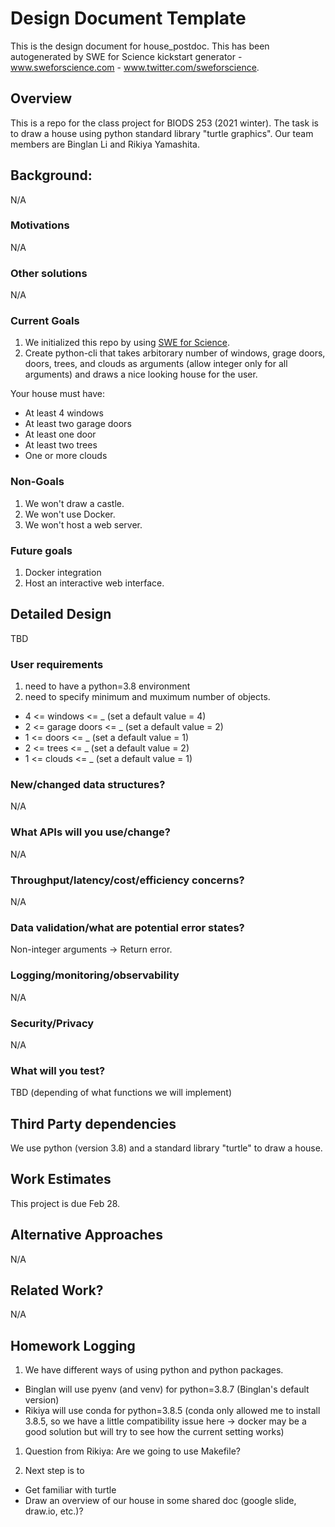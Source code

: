 # Design Document Template

This is the design document for house_postdoc. This has been autogenerated by SWE for Science kickstart generator - www.sweforscience.com - www.twitter.com/sweforscience.

## Overview

This is a repo for the class project for BIODS 253 (2021 winter). The task is to draw a house using python standard library "turtle graphics". Our team members are Binglan Li and Rikiya Yamashita.

## Background: 

N/A
### Motivations

N/A
### Other solutions

N/A
### Current Goals

1. We initialized this repo by using [SWE for Science](www.sweforscience.com).
1. Create python-cli that takes arbitorary number of windows, grage doors, doors, trees, and clouds as arguments (allow integer only for all arguments) and draws a nice looking house for the user.

Your house must have:
- At least 4 windows
- At least two garage doors
- At least one door
- At least two trees
- One or more clouds

### Non-Goals

1. We won't draw a castle.
1. We won't use Docker.
1. We won't host a web server.

### Future goals

1. Docker integration
1. Host an interactive web interface.

## Detailed Design

TBD
### User requirements

1. need to have a python=3.8 environment 
1. need to specify minimum and muximum number of objects.
- 4 <= windows <= _ (set a default value = 4)
- 2 <= garage doors <= _ (set a default value = 2)
- 1 <= doors <= _ (set a default value = 1)
- 2 <= trees <= _ (set a default value = 2)
- 1 <= clouds <= _ (set a default value = 1)

### New/changed data structures?

N/A

### What APIs will you use/change?

N/A
### Throughput/latency/cost/efficiency concerns?

N/A

### Data validation/what are potential error states?

Non-integer arguments -> Return error.

### Logging/monitoring/observability

N/A

### Security/Privacy

N/A
### What will you test?

TBD (depending of what functions we will implement)
## Third Party dependencies

We use python (version 3.8) and a standard library "turtle" to draw a house.

## Work Estimates

This project is due Feb 28.
## Alternative Approaches

N/A
## Related Work?

N/A
## Homework Logging

1. We have different ways of using python and python packages. 
- Binglan will use pyenv (and venv) for python=3.8.7 (Binglan's default version)
- Rikiya will use conda for python=3.8.5 (conda only allowed me to install 3.8.5, so we have a little compatibility issue here -> docker may be a good solution but will try to see how the current setting works)

1. Question from Rikiya: Are we going to use Makefile?

1. Next step is to
- Get familiar with turtle
- Draw an overview of our house in some shared doc (google slide, draw.io, etc.)?